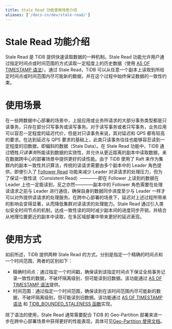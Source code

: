 ```yaml
---
title: Stale Read 功能使用场景介绍
aliases: ['/docs-cn/dev/stale-read/']
---
```


# Stale Read 功能介绍

Stale Read 是 TiDB 提供快速读取数据的一种机制。Stale Read 功能允许用户通过指定时间点或时间范围的方式读取一定程度上的历史数据（使用 [AS OF TIMESTAMP 语法](/as-of-timestamp.md)）。通过 Stale Read，TiDB 可以从任意一个副本上读取到所给定时间点或时间范围内尽可能新的数据，并在这个过程中始终保证数据的一致性约束。

# 使用场景

在一些跨数据中心部署的场景中，上层应用或业务所请求的大部分事务类型都是只读事务，只存在部分只写事务或读写事务。对于读写事务或者只写事务，业务应用可以容忍一定程度的延迟代价，但是对只读事务来说，其对延迟和 QPS 都有较高的要求。在达到延迟与 QPS 要求的基础上，此类只读事务往往也能够容忍读到一定程度的旧数据，即偏斜的数据（Stale Data）。在 Stale Read 功能中，TiDB 通过牺牲*只读事务*所能读到数据的实效性，并允许从更近距离的副本中读取数据，来在数据跨中心的部署场景中提供更好的读性能。由于 TiDB 使用了 Raft 来作为集群内的副本一致性共识算法，传统的读请求需要由多个副本中的 Leader 角色提供，即便引入了 [Follower Read](/follower-read.md) 功能来减少 Leader 对读请求的处理压力，但为了保证一致性读（Consistent Read）————即在 Follower 上读到的数据在 Leader 上也一定能读到，反之亦然————副本中的 Follower 角色需要在处理读请求之前与 Leader 进行通信，确保自身的数据同步进度至少与 Leader 一样才可以对外提供读请求的处理服务。在跨中心部署的场景下，延迟对上述过程所带来的影响会变得显著，从而降低集群对读请求的处理能力。Stale Read 通过引入类似安全时间节点的机制，达成一致性读的同时减少副本间的进度同步开销，并结合从地理位置更近的副本中读取，在多区域部署中带来更好的延迟表现。

# 使用方式

如前所述，TiDB 提供两种 Stale Read 的方式，分别是指定一个精确的时间点和一个时间范围，两者的区别如下：

- 精确时间点：通过指定一个时间戳，确保读到该指定时间点下保证全局事务记录一致性的数据，不破坏隔离级别，但可能读到旧数据。该功能通过 [AS OF TIMESTAMP 语法](/as-of-timestamp.md#语法方式)提供。
- 时间范围：通过指定一个时间范围，确保读到在该时间范围内尽可能新的数据，不破坏隔离级别，但可能读到旧数据。该功能通过 [AS OF TIMESTAMP 语法](/as-of-timestamp.md#语法方式) 和 [TIDB_BOUNDED_STALENESS 函数](/as-of-timestamp.md#语法方式)实现。

除了语法的使用，Stale Read 通常需要配合 TiDB 的 Geo-Partition 部署来进一步在跨中心部署场景中获得更好的性能表现，具体可见[Geo-Partition 使用文档](/configure-geo-partition.md)。